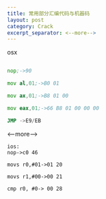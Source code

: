 ```yaml
---
title: 常用部分汇编代码与机器码
layout: post
category: Crack
excerpt_separator: <--more-->
---
```


osx

```asm

nop;->90

mov al,01;->B0 01

mov ax,01;->B8 01 00

mov eax,01;->66 B8 01 00 00 00

JMP ->E9/EB
```

<--more-->

```
ios:
nop->c0 46

movs r0,#01->01 20

movs r1,#00->00 21

cmp r0, #0-> 00 28
```
